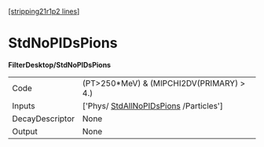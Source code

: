 [[stripping21r1p2 lines]](./stripping21r1p2-index)

# StdNoPIDsPions

**FilterDesktop/StdNoPIDsPions**

|                 |                                                                                 |
|-----------------|---------------------------------------------------------------------------------|
| Code            | (PT\>250\*MeV) & (MIPCHI2DV(PRIMARY) \> 4.)                                     |
| Inputs          | ['Phys/ [StdAllNoPIDsPions](./stripping21r1p2-stdallnopidspions) /Particles'] |
| DecayDescriptor | None                                                                            |
| Output          | None                                                                            |
